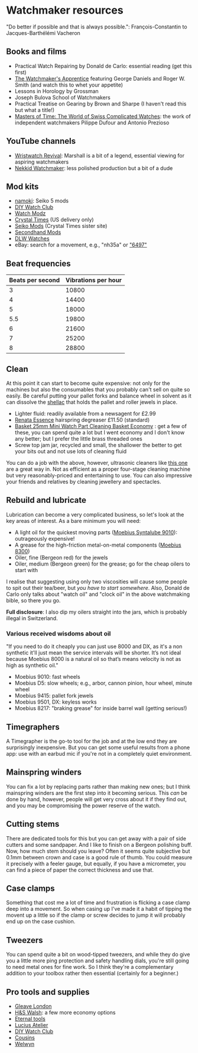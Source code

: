 # Watchmaker resources

"Do better if possible and that is always possible.": François-Constantin to Jacques-Barthélémi Vacheron

## Books and films

- Practical Watch Repairing by Donald de Carlo: essential reading (get this first)
- [The Watchmaker's Apprentice](https://www.imdb.com/title/tt2958390/) featuring George Daniels and Roger W. Smith (and watch this to whet your appetite)
- Lessons in Horology by Grossman
- Joseph Bulova School of Watchmakers
- Practical Treatise on Gearing by Brown and Sharpe (I haven't read this but what a title!)
- [Masters of Time: The World of Swiss Complicated Watches](https://www.youtube.com/watch?v=CtkcLjiNy_0): the work of independent watchmakers Pilippe Dufour and Antonio Prezioso

## YouTube channels

- [Wristwatch Revival](https://www.youtube.com/c/wristwatchrevival): Marshall is a bit of a legend, essential viewing for aspiring watchmakers
- [Nekkid Watchmaker](https://youtube.com/@NekkidWatchmaker): less polished production but a bit of a dude

## Mod kits

- [namoki](https://www.namokimods.com/): Seiko 5 mods
- [DIY Watch Club](https://shop.diywatch.club/)
- [Watch Modz](https://watch-modz.com/product-category/cases/)
- [Crystal Times](https://usa.crystaltimes.net/) (US delivery only)
- [Seiko Mods](https://www.seikomods.com/) (Crystal Times sister site)
- [Secondhand Mods](https://secondhandmods.com/)
- [DLW Watches](https://www.dlwwatches.com/)
- eBay: search for a movement, e.g., "nh35a" or ["6497"](https://www.ebay.co.uk/sch/i.html?_nkw=6497)

## Beat frequencies

| Beats per second | Vibrations per hour |
|---|---|
| 3   | 10800 |
| 4   | 14400 |
| 5   | 18000 |
| 5.5 | 19800 |
| 6   | 21600 |
| 7   | 25200 |
| 8   | 28800 |

## Clean

At this point it can start to become quite expensive: not only for the machines but also the consumables that you probably can't sell on quite so easily. Be careful putting your pallet forks and balance wheel in solvent as it can dissolve the [shellac](https://en.wikipedia.org/wiki/Shellac) that holds the pallet and roller jewels in place.

- Lighter fluid: readily available from a newsagent for £2.99
- [Renata Essence](https://www.cousinsuk.com/product/renata-essence) hairspring degreaser £11.50 (standard)
- [Basket 25mm Mini Watch Part Cleaning Basket Economy](https://www.hswalsh.com/product/basket-25mm-mini-watch-part-cleaning-basket-economy-hb125)
: get a few of these, you can spend quite a lot but I went economy and I don't know any better; but I prefer the little brass threaded ones
- Screw top jam jar, recycled and small, the shallower the better to get your bits out and not use lots of cleaning fluid

You can do a job with the above, however, ultrasonic cleaners like [this one](https://www.amazon.co.uk/DK-SONIC-Household-Ultrasonic-Eyeglasses/dp/B08S6V52MV/) are a great way in. Not as efficient as a proper four-stage cleaning machine but very reasonably-priced and entertaining to use. You can also impressive your friends and relatives by cleaning jewellery and spectacles.

## Rebuild and lubricate

Lubrication can become a very complicated business, so let's look at the key areas of interest. As a bare minimum you will need:

- A light oil for the quickest moving parts ([Moebius Syntalube 9010](https://www.cousinsuk.com/product/moebius-9010-syntalube)): outrageously expensive!
- A grease for the high-friction metal-on-metal components ([Moebius 8300](https://www.cousinsuk.com/product/moebius-8300-all-purpose-favourite))
- Oiler, fine (Bergeon red) for the jewels
- Oiler, medium (Bergeon green) for the grease; go for the cheap oilers to start with

I realise that suggesting using only two viscosities will cause some people to spit out their tea/beer, but _you have to start somewhere_. Also, Donald de Carlo only talks about "watch oil" and "clock oil" in the above watchmaking bible, so there you go.

__Full disclosure__: I also dip my oilers straight into the jars, which is probably illegal in Switzerland.

### Various received wisdoms about oil

"If you need to do it cheaply you can just use 8000 and DX, as it's a non synthetic it'll just mean the service intervals will be shorter. It’s not ideal because Moebius 8000 is a natural oil so that’s means velocity is not as high as synthetic oil."

- Moebius 9010: fast wheels
- Moebius D5: slow wheels; e.g., arbor, cannon pinion, hour wheel, minute wheel
- Moebius 9415: pallet fork jewels
- Moebius 9501, DX: keyless works
- Moebius 8217: "braking grease" for inside barrel wall (getting serious!)

## Timegraphers

A Timegrapher is the go-to tool for the job and at the low end they are surprisingly inexpensive. But you can get some useful results from a phone app: use with an earbud mic if you're not in a completely quiet environment.

## Mainspring winders

You can fix a lot by replacing parts rather than making new ones; but I think mainspring winders are the first step into it becoming serious. This _can_ be done by hand, however, people will get very cross about it if they find out, and you may be compromising the power reserve of the watch.

## Cutting stems

There are dedicated tools for this but you can get away with a pair of side cutters and some sandpaper. And I like to finish on a Bergeon polishing buff. Now, how much stem should you leave? Often it seems quite subjective but 0.1mm between crown and case is a good rule of thumb. You could measure it precisely with a feeler gauge, but equally, if you have a micrometer, you can find a piece of paper the correct thickness and use that.

## Case clamps

Something that cost me a lot of time and frustration is flicking a case clamp deep into a movement. So when casing up I've made it a habit of tipping the movent up a little so if the clamp or screw decides to jump it will probably end up on the case cushion.

## Tweezers

You can spend quite a bit on wood-tipped tweezers, and while they do give you a little more ping protection and safety handling dials, you're still going to need metal ones for fine work. So I think they're a complementary addition to your toolbox rather then essential (certainly for a beginner.)

## Pro tools and supplies

- [Gleave London](https://gleave.london/straps/)
- [H&S Walsh](https://www.hswalsh.com/): a few more economy options
- [Eternal tools](https://www.eternaltools.com/)
- [Lucius Atelier](https://luciusatelier.com/)
- [DIY Watch Club](https://shop.diywatch.club/collections/watchmaking-tools)
- [Cousins](https://www.cousinsuk.com)
- [Welwyn](https://welwynwatchparts.co.uk/)
